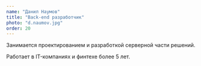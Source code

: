 ```yaml
---
name: "Данил Наумов"
title: "Back-end разработчик"
photo: "d.naumov.jpg"
order: 20
---
```


Занимается проектированием и разработкой серверной части решений.

Работает в IT-компаниях и финтехе более 5 лет.